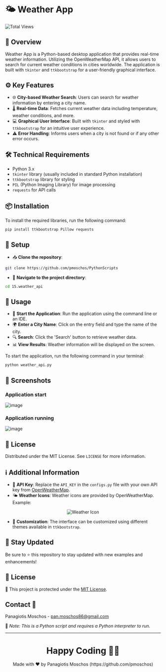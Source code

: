# 🌤️ Weather App

![Total Views](https://views.whatilearened.today/views/github/pmoschos/pmoschos.svg)

## 📖 Overview
Weather App is a Python-based desktop application that provides real-time weather information. Utilizing the OpenWeatherMap API, it allows users to search for current weather conditions in cities worldwide. The application is built with `tkinter` and `ttkbootstrap` for a user-friendly graphical interface.

## ⚙️ Key Features
- 🌐 **City-based Weather Search**: Users can search for weather information by entering a city name.
- 🌡️ **Real-time Data**: Fetches current weather data including temperature, weather conditions, and more.
- 💻 **Graphical User Interface**: Built with `tkinter` and styled with `ttkbootstrap` for an intuitive user experience.
- ⚠️ **Error Handling**: Informs users when a city is not found or if any other error occurs.

## 🛠 Technical Requirements
- Python 3.x
- `tkinter` library (usually included in standard Python installation)
- `ttkbootstrap` library for styling
- `PIL` (Python Imaging Library) for image processing
- `requests` for API calls

## 📦 Installation

To install the required libraries, run the following command:

```bash
pip install ttkbootstrap Pillow requests
```

## 🚀 Setup
- 📥 **Clone the repository**:
```bash
git clone https://github.com/pmoschos/PythonScripts
```

- 📁 **Navigate to the project directory**:
```bash
cd 15.weather_api
```

## 📌 Usage
- 🚀 **Start the Application**: Run the application using the command line or an IDE.
- 🌍 **Enter a City Name**: Click on the entry field and type the name of the city.
- 🔍 **Search**: Click the 'Search' button to retrieve weather data.
- 📊 **View Results**: Weather information will be displayed on the screen.

To start the application, run the following command in your terminal:

```bash
python weather_api.py
```

## 📸 Screenshots
### Application start
![image](https://github.com/pmoschos/pmoschos/assets/133533759/3b753405-adcf-45bc-80f8-089404236cb1)

### Application running
![image](https://github.com/pmoschos/pmoschos/assets/133533759/8cace95c-16b2-492f-a6a5-cdd4567bf845)

## 📜 License
Distributed under the MIT License. See `LICENSE` for more information.

## ℹ️ Additional Information
- 🔑 **API Key**: Replace the `API_KEY` in the `configs.py` file with your own API key from [OpenWeatherMap](https://openweathermap.org/). 
- 🌤️ **Weather Icons**: Weather icons are provided by OpenWeatherMap. Example:
<p align="center">
  <img src="https://openweathermap.org/img/wn/10d@2x.png" alt="Weather Icon">
</p>

- 🎨 **Customization**: The interface can be customized using different themes available in `ttkbootstrap`.

## 📢 Stay Updated

Be sure to ⭐ this repository to stay updated with new examples and enhancements!

## 📄 License
🔐 This project is protected under the [MIT License](https://mit-license.org/).


## Contact 📧
Panagiotis Moschos - pan.moschos86@gmail.com

🔗 *Note: This is a Python script and requires a Python interpreter to run.*

---
<h1 align=center>Happy Coding 👨‍💻 </h1>

<p align="center">
  Made with ❤️ by Panagiotis Moschos (https://github.com/pmoschos)
</p>
